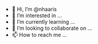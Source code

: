 - 👋 Hi, I’m @nhaaris
- 👀 I’m interested in ...
- 🌱 I’m currently learning ...
- 💞️ I’m looking to collaborate on ...
- 📫 How to reach me ...

<!---
nhaaris/nhaaris is a ✨ special ✨ repository because its `README.md` (this file) appears on your GitHub profile.
You can click the Preview link to take a look at your changes.
--->

